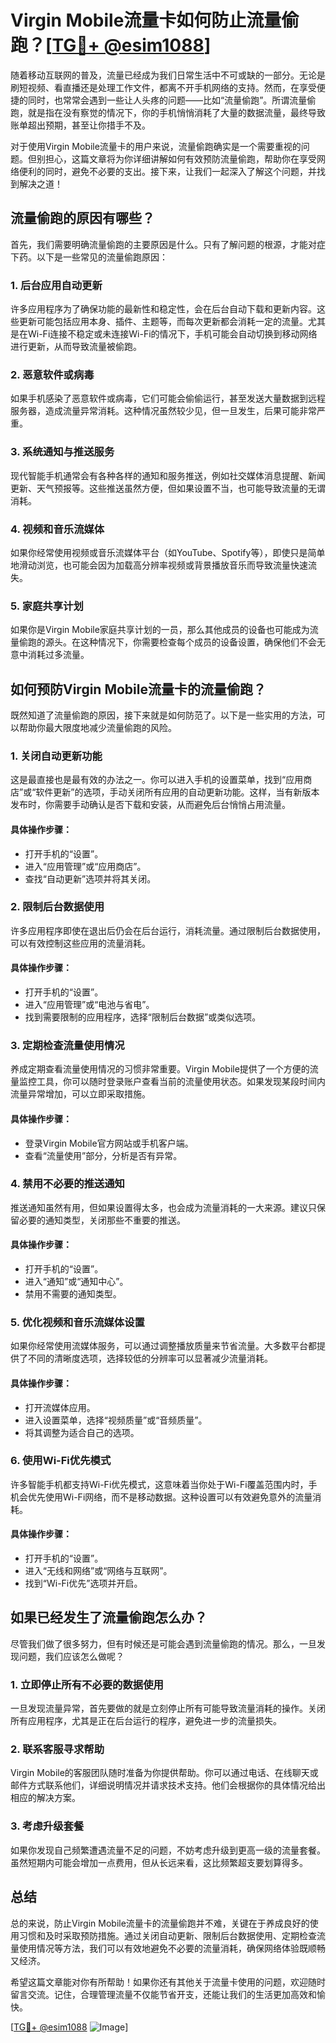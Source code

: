 # Virgin Mobile流量卡如何防止流量偷跑？[[TG💪+ @esim1088](https://t.me/s/esim1088)]

随着移动互联网的普及，流量已经成为我们日常生活中不可或缺的一部分。无论是刷短视频、看直播还是处理工作文件，都离不开手机网络的支持。然而，在享受便捷的同时，也常常会遇到一些让人头疼的问题——比如“流量偷跑”。所谓流量偷跑，就是指在没有察觉的情况下，你的手机悄悄消耗了大量的数据流量，最终导致账单超出预期，甚至让你措手不及。

对于使用Virgin Mobile流量卡的用户来说，流量偷跑确实是一个需要重视的问题。但别担心，这篇文章将为你详细讲解如何有效预防流量偷跑，帮助你在享受网络便利的同时，避免不必要的支出。接下来，让我们一起深入了解这个问题，并找到解决之道！

## 流量偷跑的原因有哪些？

首先，我们需要明确流量偷跑的主要原因是什么。只有了解问题的根源，才能对症下药。以下是一些常见的流量偷跑原因：

### 1. **后台应用自动更新**
许多应用程序为了确保功能的最新性和稳定性，会在后台自动下载和更新内容。这些更新可能包括应用本身、插件、主题等，而每次更新都会消耗一定的流量。尤其是在Wi-Fi连接不稳定或未连接Wi-Fi的情况下，手机可能会自动切换到移动网络进行更新，从而导致流量被偷跑。

### 2. **恶意软件或病毒**
如果手机感染了恶意软件或病毒，它们可能会偷偷运行，甚至发送大量数据到远程服务器，造成流量异常消耗。这种情况虽然较少见，但一旦发生，后果可能非常严重。

### 3. **系统通知与推送服务**
现代智能手机通常会有各种各样的通知和服务推送，例如社交媒体消息提醒、新闻更新、天气预报等。这些推送虽然方便，但如果设置不当，也可能导致流量的无谓消耗。

### 4. **视频和音乐流媒体**
如果你经常使用视频或音乐流媒体平台（如YouTube、Spotify等），即使只是简单地滑动浏览，也可能会因为加载高分辨率视频或背景播放音乐而导致流量快速流失。

### 5. **家庭共享计划**
如果你是Virgin Mobile家庭共享计划的一员，那么其他成员的设备也可能成为流量偷跑的源头。在这种情况下，你需要检查每个成员的设备设置，确保他们不会无意中消耗过多流量。

## 如何预防Virgin Mobile流量卡的流量偷跑？

既然知道了流量偷跑的原因，接下来就是如何防范了。以下是一些实用的方法，可以帮助你最大限度地减少流量偷跑的风险。

### 1. **关闭自动更新功能**
这是最直接也是最有效的办法之一。你可以进入手机的设置菜单，找到“应用商店”或“软件更新”的选项，手动关闭所有应用的自动更新功能。这样，当有新版本发布时，你需要手动确认是否下载和安装，从而避免后台悄悄占用流量。

#### 具体操作步骤：
- 打开手机的“设置”。
- 进入“应用管理”或“应用商店”。
- 查找“自动更新”选项并将其关闭。

### 2. **限制后台数据使用**
许多应用程序即使在退出后仍会在后台运行，消耗流量。通过限制后台数据使用，可以有效控制这些应用的流量消耗。

#### 具体操作步骤：
- 打开手机的“设置”。
- 进入“应用管理”或“电池与省电”。
- 找到需要限制的应用程序，选择“限制后台数据”或类似选项。

### 3. **定期检查流量使用情况**
养成定期查看流量使用情况的习惯非常重要。Virgin Mobile提供了一个方便的流量监控工具，你可以随时登录账户查看当前的流量使用状态。如果发现某段时间内流量异常增加，可以立即采取措施。

#### 具体操作步骤：
- 登录Virgin Mobile官方网站或手机客户端。
- 查看“流量使用”部分，分析是否有异常。

### 4. **禁用不必要的推送通知**
推送通知虽然有用，但如果设置得太多，也会成为流量消耗的一大来源。建议只保留必要的通知类型，关闭那些不重要的推送。

#### 具体操作步骤：
- 打开手机的“设置”。
- 进入“通知”或“通知中心”。
- 禁用不需要的通知类型。

### 5. **优化视频和音乐流媒体设置**
如果你经常使用流媒体服务，可以通过调整播放质量来节省流量。大多数平台都提供了不同的清晰度选项，选择较低的分辨率可以显著减少流量消耗。

#### 具体操作步骤：
- 打开流媒体应用。
- 进入设置菜单，选择“视频质量”或“音频质量”。
- 将其调整为适合自己的选项。

### 6. **使用Wi-Fi优先模式**
许多智能手机都支持Wi-Fi优先模式，这意味着当你处于Wi-Fi覆盖范围内时，手机会优先使用Wi-Fi网络，而不是移动数据。这种设置可以有效避免意外的流量消耗。

#### 具体操作步骤：
- 打开手机的“设置”。
- 进入“无线和网络”或“网络与互联网”。
- 找到“Wi-Fi优先”选项并开启。

## 如果已经发生了流量偷跑怎么办？

尽管我们做了很多努力，但有时候还是可能会遇到流量偷跑的情况。那么，一旦发现问题，我们应该怎么做呢？

### 1. **立即停止所有不必要的数据使用**
一旦发现流量异常，首先要做的就是立刻停止所有可能导致流量消耗的操作。关闭所有应用程序，尤其是正在后台运行的程序，避免进一步的流量损失。

### 2. **联系客服寻求帮助**
Virgin Mobile的客服团队随时准备为你提供帮助。你可以通过电话、在线聊天或邮件方式联系他们，详细说明情况并请求技术支持。他们会根据你的具体情况给出相应的解决方案。

### 3. **考虑升级套餐**
如果你发现自己频繁遭遇流量不足的问题，不妨考虑升级到更高一级的流量套餐。虽然短期内可能会增加一点费用，但从长远来看，这比频繁超支要划算得多。

## 总结

总的来说，防止Virgin Mobile流量卡的流量偷跑并不难，关键在于养成良好的使用习惯和及时采取预防措施。通过关闭自动更新、限制后台数据使用、定期检查流量使用情况等方法，我们可以有效地避免不必要的流量消耗，确保网络体验既顺畅又经济。

希望这篇文章能对你有所帮助！如果你还有其他关于流量卡使用的问题，欢迎随时留言交流。记住，合理管理流量不仅能节省开支，还能让我们的生活更加高效和愉快。

[[TG💪+ @esim1088](https://t.me/s/esim1088) ![Image](https://i.postimg.cc/4NQfJmqS/Snipaste-2025-05-13-00-14-12.png)]